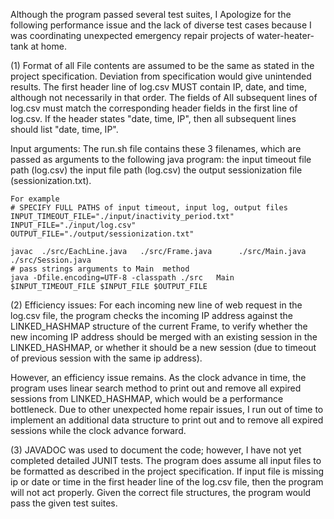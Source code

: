 Although the program passed several test suites, I Apologize for the following performance issue and the lack of diverse test cases because I was coordinating unexpected emergency repair projects of water-heater-tank at home.

(1) Format of all File contents are assumed to be the same as stated in the project specification. Deviation from specification would give unintended results. 
The first header line of log.csv MUST contain IP, date, and time, although not necessarily in that order. 
The fields of All subsequent lines of log.csv must match the corresponding header fields in the first line of log.csv.
If the header states "date, time, IP", then all subsequent lines should list "date, time, IP".

Input arguments: The run.sh file contains these 3 filenames, which are passed as arguments to the following java program:
	the input timeout file path (log.csv)
	the input file path (log.csv)
	the output sessionization file (sessionization.txt).

	For example 
	# SPECIFY FULL PATHS of input timeout, input log, output files
	INPUT_TIMEOUT_FILE="./input/inactivity_period.txt"
	INPUT_FILE="./input/log.csv" 
	OUTPUT_FILE="./output/sessionization.txt" 

	javac  ./src/EachLine.java   ./src/Frame.java      ./src/Main.java      ./src/Session.java
	# pass strings arguments to Main  method
	java -Dfile.encoding=UTF-8 -classpath ./src   Main	$INPUT_TIMEOUT_FILE	$INPUT_FILE	$OUTPUT_FILE

(2) Efficiency issues:
For each incoming new line of web request in the log.csv file, the program checks the incoming IP address against the LINKED_HASHMAP structure of the current Frame, to verify whether the new incoming IP address should be merged with an existing session in the LINKED_HASHMAP, or whether it should be a new session (due to timeout of previous session with the same ip address).

However, an efficiency issue remains. As the clock advance in time, the program uses linear search method to print out and remove all expired sessions from LINKED_HASHMAP, which would be a performance bottleneck. Due to other unexpected home repair issues, I run out of time to implement an  additional data structure  to print out and to remove all expired sessions while the clock advance forward.

(3) JAVADOC was used to document the code; however, I have not yet completed detailed JUNIT tests. The program does assume all input files to be formatted as described in the project specification. If input file is missing ip or date or time in the first header line of the log.csv file, then the program will not act properly. Given the correct file structures, the program would pass the given test suites.
